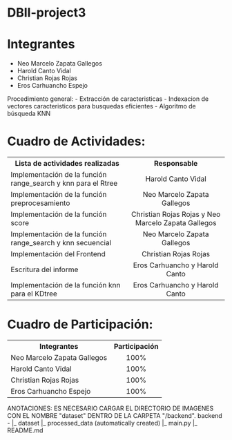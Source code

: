 # DBII-project3
# **Integrantes**
* Neo Marcelo Zapata Gallegos
* Harold Canto Vidal
* Christian Rojas Rojas
* Eros Carhuancho Espejo

Procedimiento general:
    - Extracción de caracteristicas
    - Indexacion de vectores caracteristicos para busquedas eficientes
    - Algoritmo de búsqueda KNN
    
# Cuadro de Actividades:

<table>
  <tbody>
    <tr>
      <th>Lista de actividades realizadas</th>
      <th align="center">Responsable</th>
    </tr>
    <tr>
      <td>Implementación de la función range_search y knn para el Rtree </td>
      <td align="center">Harold Canto Vidal</td>
    </tr>
    <tr>
      <td>Implementación de la función preprocesamiento</td>
      <td align="center">Neo Marcelo Zapata Gallegos</td>
    </tr>
    <tr>
      <td>Implementación de la función score</td>
      <td align="center">Christian Rojas Rojas y Neo Marcelo Zapata Gallegos</td>
    </tr>
    <tr>
      <td>Implementación de la función range_search y knn secuencial</td>
      <td align="center">Neo Marcelo Zapata Gallegos</td>
    </tr>
    <tr>
      <td>Implementación del Frontend</td>
      <td align="center">Christian Rojas Rojas</td>
    </tr>
    <tr>
      <td>Escritura del informe</td>
      <td align="center">Eros Carhuancho y Harold Canto</td>
    </tr>
    <tr>
      <td>Implementación de la función knn para el KDtree </td>
      <td align="center">Eros Carhuancho y Harold Canto</td>
    </tr>
  </tbody>
</table>

# Cuadro de Participación:

<table>
  <tbody>
    <tr>
      <th>Integrantes</th>
      <th align="center">Participación</th>
    </tr>
    <tr>
      <td>Neo Marcelo Zapata Gallegos</td>
      <td align="center">100%</td>
    </tr>
    <tr>
      <td>Harold Canto Vidal</td>
      <td align="center">100%</td>
    </tr>
    <tr>
      <td>Christian Rojas Rojas</td>
      <td align="center">100%</td>
    </tr>
    <tr>
      <td>Eros Carhuancho Espejo</td>
      <td align="center">100%</td>
    </tr>
  </tbody>
</table>

ANOTACIONES:
    ES NECESARIO CARGAR EL DIRECTORIO DE IMAGENES CON EL NOMBRE "dataset" DENTRO DE LA CARPETA "/backend".
    backend -
             |_ dataset
             |_ processed_data (automatically created)
             |_ main.py
             |_ README.md
